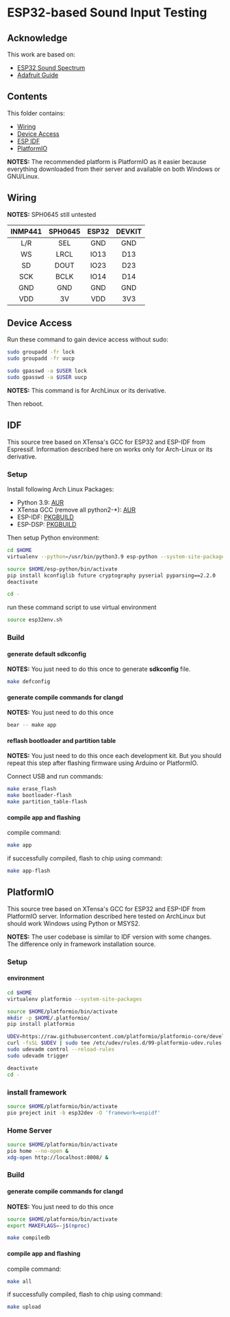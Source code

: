 # ESP32-based Sound Input Testing

## Acknowledge

This work are based on:
- [ESP32 Sound Spectrum](https://github.com/pedrominatel/esp32-projects/blob/master/demo/sound_spectrum/main/i2s_spectrum_example_main.c)
- [Adafruit Guide](https://learn.adafruit.com/adafruit-i2s-mems-microphone-breakout)

## Contents

This folder contains:

- [Wiring](#wiring)
- [Device Access](#device-access)
- [ESP IDF](#idf)
- [PlatformIO](#platformio)

**NOTES:** The recommended platform is PlatformIO as it easier because everything downloaded from their server and available on both Windows or GNU/Linux.

## Wiring

**NOTES:** SPH0645 still untested

| INMP441 | SPH0645 | ESP32 | DEVKIT |
|:-------:|:-------:|:-----:|:------:|
| L/R     | SEL     | GND   | GND    |
| WS      | LRCL    | IO13  | D13    |
| SD      | DOUT    | IO23  | D23    |
| SCK     | BCLK    | IO14  | D14    |
| GND     | GND     | GND   | GND    |
| VDD     | 3V      | VDD   | 3V3    |

## Device Access

Run these command to gain device access without sudo:

```sh
sudo groupadd -fr lock
sudo groupadd -fr uucp

sudo gpasswd -a $USER lock
sudo gpasswd -a $USER uucp
```

**NOTES:** This command is for ArchLinux or its derivative.

Then reboot.

## IDF

This source tree based on XTensa's GCC for ESP32 and ESP-IDF from Espressif.
Information described here on works only for Arch-Linux or its derivative.

### Setup

Install following Arch Linux Packages:

- Python 3.9: [AUR](https://aur.archlinux.org/packages/python39/)
- XTensa GCC (remove all python2-*): [AUR](https://aur.archlinux.org/packages/xtensa-esp32-elf-gcc-bin/)
- ESP-IDF: [PKGBUILD](https://github.com/mekatronik-achmadi/archmate/tree/main/pkgbuilds/optional/esp32-idf/)
- ESP-DSP: [PKGBUILD](https://github.com/mekatronik-achmadi/archmate/tree/main/pkgbuilds/optional/esp32-dsp/)

Then setup Python environment:

```sh
cd $HOME
virtualenv --python=/usr/bin/python3.9 esp-python --system-site-packages

source $HOME/esp-python/bin/activate
pip install kconfiglib future cryptography pyserial pyparsing==2.2.0
deactivate

cd -
```

run these command script to use virtual environment

```sh
source esp32env.sh
```

### Build

#### generate default sdkconfig

**NOTES:** You just need to do this once to generate **sdkconfig** file.

```sh
make defconfig
```

#### generate compile commands for clangd

**NOTES:** You just need to do this once

```sh
bear -- make app
```

#### reflash bootloader and partition table

**NOTES:** You just need to do this once each development kit.
But you should repeat this step after flashing firmware using Arduino or PlatformIO.

Connect USB and run commands:

```sh
make erase_flash
make bootloader-flash
make partition_table-flash
```

#### compile app and flashing

compile command:

```sh
make app
```

if successfully compiled, flash to chip using command:

```sh
make app-flash
```

## PlatformIO

This source tree based on XTensa's GCC for ESP32 and ESP-IDF from PlatformIO server.
Information described here tested on ArchLinux but should work Windows using Python or MSYS2.

**NOTES:** The user codebase is similar to IDF version with some changes.
The difference only in framework installation source.

### Setup

#### environment

```sh
cd $HOME
virtualenv platformio --system-site-packages

source $HOME/platformio/bin/activate
mkdir -p $HOME/.platformio/
pip install platformio

UDEV=https://raw.githubusercontent.com/platformio/platformio-core/develop/platformio/assets/system/99-platformio-udev.rules
curl -fsSL $UDEV | sudo tee /etc/udev/rules.d/99-platformio-udev.rules
sudo udevadm control --reload-rules
sudo udevadm trigger

deactivate
cd -
```

### install framework

```sh
source $HOME/platformio/bin/activate
pio project init -b esp32dev -O 'framework=espidf'
```

### Home Server

```sh
source $HOME/platformio/bin/activate
pio home --no-open &
xdg-open http://localhost:8008/ &
```

### Build

#### generate compile commands for clangd

**NOTES:** You just need to do this once

```sh
source $HOME/platformio/bin/activate
export MAKEFLAGS=-j$(nproc)

make compiledb
```

#### compile app and flashing

compile command:

```sh
make all
```

if successfully compiled, flash to chip using command:

```sh
make upload
```
